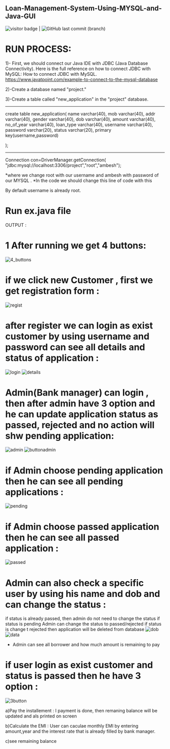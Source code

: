## Loan-Management-System-Using-MYSQL-and-Java-GUI

<img src= "https://visitor-badge.laobi.icu/badge?page_id=201851019-iiitv/Loan-Management-System-Using-MYSQL-and-Java-GUI " alt="visitor badge"/> |  ![GitHub last commit (branch)](https://img.shields.io/github/last-commit/201851019-iiitv/Loan-Management-System-Using-MYSQL-and-Java-GUI/master)

# RUN PROCESS:

1)- First, we should connect our Java IDE with JDBC (Java Database Connectivity). Here is the full reference on how to connect JDBC with MySQL: How to connect JDBC with MySQL. https://www.javatpoint.com/example-to-connect-to-the-mysql-database

2)-Create a database named "project."

3)-Create a table called "new_application" in the "project" database.
 -- -----------------------------------------------------------------
create table new_application(
 name varchar(40),
 mob varchar(40),
 addr varchar(40),
 gender varchar(40),
 dob varchar(40),
 amount varchar(40),
 no_of_year varchar(40),
 loan_type varchar(40),
 username varchar(40),
 password varchar(20),
 status varchar(20),
 primary key(username,password)
 
 
);


-------------------------------------------------------------------------------

Connection con=DriverManager.getConnection(
"jdbc:mysql://localhost:3306/project","root","ambesh");

 *where we change root with our username and ambesh with password of our MYSQL .
*In the code we should change this line of code with this

  By default username is already root.

 #  Run ex.java file
OUTPUT :

   
   
   # 1  After running we get 4 buttons:
   
![4_buttons](https://user-images.githubusercontent.com/48892208/85872981-20e1f480-b7ee-11ea-863e-3c8336d6ff7e.png)

# if we click new Customer , first we  get registration form :
![regist](https://user-images.githubusercontent.com/48892208/85873588-f7759880-b7ee-11ea-9643-2f826f587ff3.png)

# after register we can login as exist customer  by using username and password can see all details  and status of application  :
![login](https://user-images.githubusercontent.com/48892208/85874048-aa45f680-b7ef-11ea-8551-372e59cba96d.png)
![details](https://user-images.githubusercontent.com/48892208/85876473-648b2d00-b7f3-11ea-80df-31c780122c5f.png)


# Admin(Bank manager) can login , then after admin have 3 option  and he can update application status as passed, rejected and no action will shw pending application:
![admin](https://user-images.githubusercontent.com/48892208/85874546-6c959d80-b7f0-11ea-9471-0a7212af45ea.png)
![buttonadmin](https://user-images.githubusercontent.com/48892208/85874550-6e5f6100-b7f0-11ea-8510-7fb430608202.png)

# if Admin choose  pending application then he can see all pending applications :
![pending](https://user-images.githubusercontent.com/48892208/85875179-753aa380-b7f1-11ea-92d0-93d7f284a11c.png)

# if Admin choose  passed application then he can see all passed application :
![passed](https://user-images.githubusercontent.com/48892208/85875172-7370e000-b7f1-11ea-920d-936c6e4f67dc.png)

# Admin can also check a specific user  by using his name and dob and can change the status :
 if status is already passed, then admin do not need to change the status 
 if  status is pending Admin can change the status  to passed/rejected 
 if status is change t rejected then application will be deleted from database
 ![dob](https://user-images.githubusercontent.com/48892208/85875485-e5492980-b7f1-11ea-8f83-6c655eb38275.png)
![data](https://user-images.githubusercontent.com/48892208/85875493-e8441a00-b7f1-11ea-8b2f-a4c397f78fa8.png)

* Admin can see all borrower and how much amount is remaining to pay 

# if user login as exist customer and status is passed then he have 3 option :

![3button](https://user-images.githubusercontent.com/48892208/85876193-fba3b500-b7f2-11ea-8295-731c58caa532.png)

a)Pay the installement : I payment is done, then remaning balance will be updated and als printed on screen

b)Calculate the EMI : User can caculae monthly EMI by entering amount,year and the interest rate that is already filled by bank manager.

c)see remaining balance 
 





